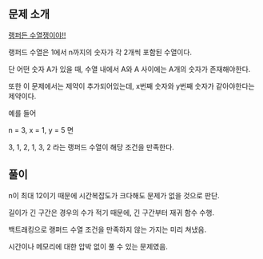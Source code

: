 ## 문제 소개

[랭퍼든 수열쟁이야!!](https://www.acmicpc.net/problem/15918)

랭퍼드 수열은 1에서 n까지의 숫자가 각 2개씩 포함된 수열이다.

단 어떤 숫자 A가 있을 때, 수열 내에서 A와 A 사이에는 A개의 숫자가 존재해야한다.

또한 이 문제에서는 제약이 추가되어있는데, x번째 숫자와 y번째 숫자가 같아야한다는 제약이다.

예를 들어

n = 3, x = 1, y = 5 면

3, 1, 2, 1, 3, 2 라는 랭퍼드 수열이 해당 조건을 만족한다.

## 풀이

n이 최대 12이기 때문에 시간복잡도가 크다해도 문제가 없을 것으로 판단.

길이가 긴 구간은 경우의 수가 적기 때문에, 긴 구간부터 재귀 함수 수행.

백트래킹으로 랭퍼드 수열 조건을 만족하지 않는 가지는 미리 쳐냈음.

시간이나 메모리에 대한 압박 없이 풀 수 있는 문제였음.
